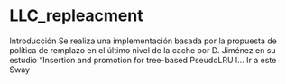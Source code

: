 # LLC_repleacment
 Introducción Se realiza una implementación basada por la propuesta de política de remplazo en el último nivel de la cache por D. Jiménez en su estudio “Insertion and promotion for tree-based PseudoLRU l… Ir a este Sway
